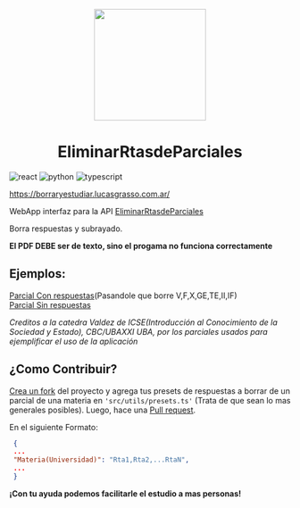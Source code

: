 <p align="center">
  <img src="https://borraryestudiar.lucasgrasso.com.ar/logo.png" style="width:200px;height;200px"/>
</p>
<h1 align="center">EliminarRtasdeParciales</h1>

![react](https://img.shields.io/badge/React.js-61DBFB?style=for-the-badge&logo=react&logoColor=black)
![python](https://img.shields.io/badge/Python-3776AB?style=for-the-badge&logo=python&logoColor=white)
![typescript](https://img.shields.io/badge/TypeScript-007acc?style=for-the-badge&logo=typescript&logoColor=white)

https://borraryestudiar.lucasgrasso.com.ar/  

WebApp interfaz para la API [EliminarRtasdeParciales](https://github.com/LucasGrasso/EliminarRtasDeParciales)
 
Borra respuestas y subrayado.

 __El PDF DEBE ser de texto, sino el progama no funciona correctamente__  
 
 ## Ejemplos:  
 [Parcial Con respuestas](https://borraryestudiar.lucasgrasso.com.ar/pruebas/Parcial_ICSEValdez.pdf)(Pasandole que borre V,F,X,GE,TE,II,IF)  
 [Parcial Sin respuestas](https://borraryestudiar.lucasgrasso.com.ar/pruebas/Parcial_ICSEValdez_SinCorrecciones.pdf)  
 
_Creditos a la catedra Valdez de ICSE(Introducción al Conocimiento de la Sociedad y Estado), CBC/UBAXXI UBA, por los parciales usados para ejemplificar el uso de la aplicación_

## ¿Como Contribuir?
 [Crea un fork](https://docs.github.com/es/get-started/quickstart/fork-a-repo) del proyecto y agrega tus presets de respuestas a borrar de un parcial de una materia en ``` 'src/utils/presets.ts' ``` (Trata de que sean lo mas generales posibles). Luego, hace una [Pull request](https://docs.github.com/es/pull-requests/collaborating-with-pull-requests/proposing-changes-to-your-work-with-pull-requests/creating-a-pull-request).
 
 En el siguiente Formato:
 ```json
  {
  ...
  "Materia(Universidad)": "Rta1,Rta2,...RtaN",
  ...
  }
 ```
 
 __¡Con tu ayuda podemos facilitarle el estudio a mas personas!__
